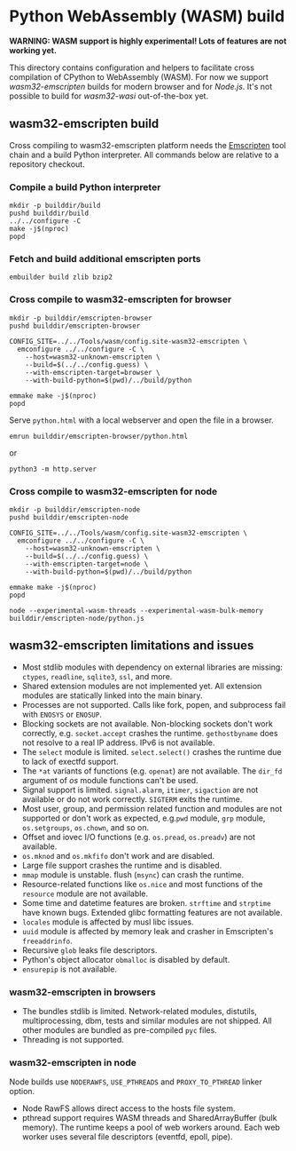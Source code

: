 # Python WebAssembly (WASM) build

**WARNING: WASM support is highly experimental! Lots of features are not working yet.**

This directory contains configuration and helpers to facilitate cross
compilation of CPython to WebAssembly (WASM). For now we support
*wasm32-emscripten* builds for modern browser and for *Node.js*. It's not
possible to build for *wasm32-wasi* out-of-the-box yet.

## wasm32-emscripten build

Cross compiling to wasm32-emscripten platform needs the [Emscripten](https://emscripten.org/)
tool chain and a build Python interpreter.
All commands below are relative to a repository checkout.

### Compile a build Python interpreter

```shell
mkdir -p builddir/build
pushd builddir/build
../../configure -C
make -j$(nproc)
popd
```

### Fetch and build additional emscripten ports

```shell
embuilder build zlib bzip2
```

### Cross compile to wasm32-emscripten for browser

```shell
mkdir -p builddir/emscripten-browser
pushd builddir/emscripten-browser

CONFIG_SITE=../../Tools/wasm/config.site-wasm32-emscripten \
  emconfigure ../../configure -C \
    --host=wasm32-unknown-emscripten \
    --build=$(../../config.guess) \
    --with-emscripten-target=browser \
    --with-build-python=$(pwd)/../build/python

emmake make -j$(nproc)
popd
```

Serve `python.html` with a local webserver and open the file in a browser.

```shell
emrun builddir/emscripten-browser/python.html
```

or

```shell
python3 -m http.server
```

### Cross compile to wasm32-emscripten for node

```
mkdir -p builddir/emscripten-node
pushd builddir/emscripten-node

CONFIG_SITE=../../Tools/wasm/config.site-wasm32-emscripten \
  emconfigure ../../configure -C \
    --host=wasm32-unknown-emscripten \
    --build=$(../../config.guess) \
    --with-emscripten-target=node \
    --with-build-python=$(pwd)/../build/python

emmake make -j$(nproc)
popd
```

```
node --experimental-wasm-threads --experimental-wasm-bulk-memory builddir/emscripten-node/python.js
```

## wasm32-emscripten limitations and issues

- Most stdlib modules with dependency on external libraries are missing:
  ``ctypes``, ``readline``, ``sqlite3``, ``ssl``, and more.
- Shared extension modules are not implemented yet. All extension modules
  are statically linked into the main binary.
- Processes are not supported. Calls like fork, popen, and subprocess
  fail with ``ENOSYS`` or ``ENOSUP``.
- Blocking sockets are not available. Non-blocking sockets don't work
  correctly, e.g. ``socket.accept`` crashes the runtime. ``gethostbyname``
  does not resolve to a real IP address. IPv6 is not available.
- The ``select`` module is limited. ``select.select()`` crashes the runtime
  due to lack of exectfd support.
- The ``*at`` variants of functions (e.g. ``openat``) are not available.
  The ``dir_fd`` argument of *os* module functions can't be used.
- Signal support is limited. ``signal.alarm``, ``itimer``, ``sigaction``
  are not available or do not work correctly. ``SIGTERM`` exits the runtime.
- Most user, group, and permission related function and modules are not
  supported or don't work as expected, e.g.``pwd`` module, ``grp`` module,
  ``os.setgroups``, ``os.chown``, and so on.
- Offset and iovec I/O functions (e.g. ``os.pread``, ``os.preadv``) are not
  available.
- ``os.mknod`` and ``os.mkfifo`` don't work and are disabled.
- Large file support crashes the runtime and is disabled.
- ``mmap`` module is unstable. flush (``msync``) can crash the runtime.
- Resource-related functions like ``os.nice`` and most functions of the
  ``resource`` module are not available.
- Some time and datetime features are broken. ``strftime`` and ``strptime``
  have known bugs. Extended glibc formatting features are not available.
- ``locales`` module is affected by musl libc issues.
- ``uuid`` module is affected by memory leak and crasher in 
  Emscripten's ``freeaddrinfo``.
- Recursive ``glob`` leaks file descriptors.
- Python's object allocator ``obmalloc`` is disabled by default.
- ``ensurepip`` is not available.

### wasm32-emscripten in browsers

- The bundles stdlib is limited. Network-related modules,
  distutils, multiprocessing, dbm, tests and similar modules
  are not shipped. All other modules are bundled as pre-compiled
  ``pyc`` files.
- Threading is not supported.

### wasm32-emscripten in node

Node builds use ``NODERAWFS``, ``USE_PTHREADS`` and ``PROXY_TO_PTHREAD``
linker option.

- Node RawFS allows direct access to the hosts file system.
- pthread support requires WASM threads and SharedArrayBuffer (bulk memory).
  The runtime keeps a pool of web workers around. Each web worker uses
  several file descriptors (eventfd, epoll, pipe).
